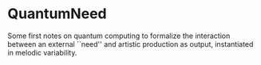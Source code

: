 # QuantumNeed
Some first notes on quantum computing to formalize the interaction between an external ``need'' and artistic production as output, instantiated in melodic variability.
